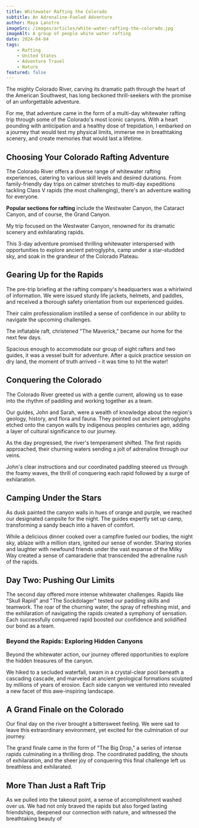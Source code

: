 ```yaml
---
title: Whitewater Rafting the Colorado
subtitle: An Adrenaline-Fueled Adventure
author: Maya Lanstro
imageSrc: /images/articles/white-water-rafting-the-colorado.jpg
imageAlt: A group of people white water rafting
date: 2024-04-04
tags:
    - Rafting
    - United States
    - Adventure Travel
    - Nature
featured: false
---
```


The mighty Colorado River, carving its dramatic path through the heart of the American Southwest, has long beckoned thrill-seekers with the promise of an unforgettable adventure.

For me, that adventure came in the form of a multi-day whitewater rafting trip through some of the Colorado's most iconic canyons. With a heart pounding with anticipation and a healthy dose of trepidation, I embarked on a journey that would test my physical limits, immerse me in breathtaking scenery, and create memories that would last a lifetime.

## Choosing Your Colorado Rafting Adventure

The Colorado River offers a diverse range of whitewater rafting experiences, catering to various skill levels and desired durations. From family-friendly day trips on calmer stretches to multi-day expeditions tackling Class V rapids (the most challenging), there's an adventure waiting for everyone.

**Popular sections for rafting** include the Westwater Canyon, the Cataract Canyon, and of course, the Grand Canyon.

My trip focused on the Westwater Canyon, renowned for its dramatic scenery and exhilarating rapids.

This 3-day adventure promised thrilling whitewater interspersed with opportunities to explore ancient petroglyphs, camp under a star-studded sky, and soak in the grandeur of the Colorado Plateau.

## Gearing Up for the Rapids

The pre-trip briefing at the rafting company's headquarters was a whirlwind of information. We were issued sturdy life jackets, helmets, and paddles, and received a thorough safety orientation from our experienced guides.

Their calm professionalism instilled a sense of confidence in our ability to navigate the upcoming challenges.

The inflatable raft, christened "The Maverick," became our home for the next few days.

Spacious enough to accommodate our group of eight rafters and two guides, it was a vessel built for adventure. After a quick practice session on dry land, the moment of truth arrived – it was time to hit the water!

## Conquering the Colorado

The Colorado River greeted us with a gentle current, allowing us to ease into the rhythm of paddling and working together as a team.

Our guides, John and Sarah, were a wealth of knowledge about the region's geology, history, and flora and fauna. They pointed out ancient petroglyphs etched onto the canyon walls by indigenous peoples centuries ago, adding a layer of cultural significance to our journey.

As the day progressed, the river's temperament shifted. The first rapids approached, their churning waters sending a jolt of adrenaline through our veins.

John's clear instructions and our coordinated paddling steered us through the foamy waves, the thrill of conquering each rapid followed by a surge of exhilaration.

## Camping Under the Stars

As dusk painted the canyon walls in hues of orange and purple, we reached our designated campsite for the night. The guides expertly set up camp, transforming a sandy beach into a haven of comfort.

While a delicious dinner cooked over a campfire fueled our bodies, the night sky, ablaze with a million stars, ignited our sense of wonder. Sharing stories and laughter with newfound friends under the vast expanse of the Milky Way created a sense of camaraderie that transcended the adrenaline rush of the rapids.

## Day Two: Pushing Our Limits

The second day offered more intense whitewater challenges. Rapids like "Skull Rapid" and "The Sockdolager" tested our paddling skills and teamwork. The roar of the churning water, the spray of refreshing mist, and the exhilaration of navigating the rapids created a symphony of sensation. Each successfully conquered rapid boosted our confidence and solidified our bond as a team.

### Beyond the Rapids: Exploring Hidden Canyons

Beyond the whitewater action, our journey offered opportunities to explore the hidden treasures of the canyon.

We hiked to a secluded waterfall, swam in a crystal-clear pool beneath a cascading cascade, and marveled at ancient geological formations sculpted by millions of years of erosion. Each side canyon we ventured into revealed a new facet of this awe-inspiring landscape.

## A Grand Finale on the Colorado

Our final day on the river brought a bittersweet feeling. We were sad to leave this extraordinary environment, yet excited for the culmination of our journey.

The grand finale came in the form of "The Big Drop," a series of intense rapids culminating in a thrilling drop. The coordinated paddling, the shouts of exhilaration, and the sheer joy of conquering this final challenge left us breathless and exhilarated.

## More Than Just a Raft Trip

As we pulled into the takeout point, a sense of accomplishment washed over us. We had not only braved the rapids but also forged lasting friendships, deepened our connection with nature, and witnessed the breathtaking beauty of

